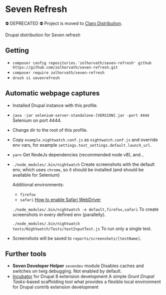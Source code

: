 # Seven Refresh

⛔️ DEPRECATED ⛔️ Project is moved to [Claro Distribution](https://github.com/zolhorvath/clarodist/).

Drupal distribution for Seven refresh

## Getting

* `composer config repositories.'zolhorvath/seven-refresh' github
https://github.com/zolhorvath/seven-refresh.git`
* `composer require zolhorvath/seven-refresh`
* `drush si sevenrefresh`

## Automatic webpage captures

* Installed Drupal instance with this profile.
* `java -jar selenium-server-standalone-[VERSION].jar -port 4444`
  Selenium on port 4444.
* Change dir to the root of this profile.
* Copy `example.nightwatch.conf.js` as `nightwatch.conf.js` and override env
  vars, for example `settings.test_settings.default.launch_url`.
* `yarn`
  Get NodeJs dependencies (recommended node v8), and...
* `./node_modules/.bin/nightwatch`
  Create screenshots with the default env, which uses `chrome`, so it should be
  installed (and should be available for Selenium)

  Additional environments:
  * `firefox`
  * `safari` [How to enable Safari WebDriver][1]

  `./node_modules/.bin/nightwatch -e default,firefox,safari`
  To create screenshots in every defined env (parallelly).

  `./node_modules/.bin/nightwatch tests/Nightwatch/Tests/textInputTest.js`
  To run only a single test.
* Screenshots will be saved to `reports/screenshots/[testName]`.

## Further tools

* __Seven Developer Helper__ `sevendev` module
  Disables caches and switches on twig debugging. Not enabled by default.
* [Incubator][1] for Drupal 8 extension development
  A simple _Grunt Drupal Tasks_-based scaffolding tool what provides a flexible
  local environment for Drupal contrib extension development

[1]: https://gitlab.com/z.a.horvath/incubator
[2]:
http://developer.apple.com/documentation/webkit/testing_with_webdriver_in_safari
